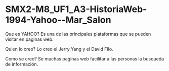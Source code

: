 # SMX2-M8_UF1_A3-HistoriaWeb-1994-Yahoo--Mar_Salon

Que es YAHOO?
Es una de las principales plataformas que se pueden visitar en paginas web. 

Quien lo creo? 
Lo creo el Jerry Yang y el David Filo. 

Como se creo?
Se muchas paginas web facilitar a las personas la busqueda de información. 
